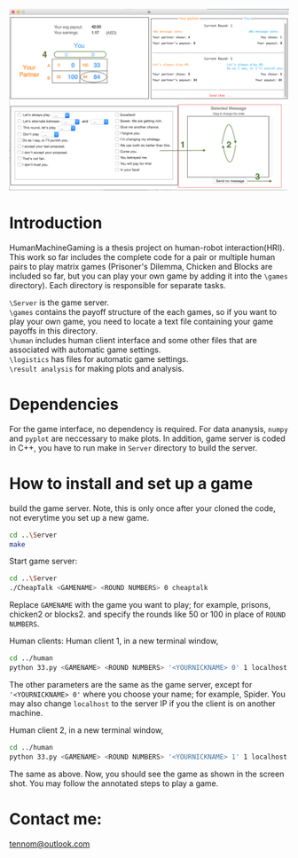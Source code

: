 ![alt tag](https://github.com/tennom/humanMachineGaming/blob/master/human/shot.png)  

# Introduction 
HumanMachineGaming is a thesis project on human-robot interaction(HRI). This work so far includes the complete code for a pair 
or multiple human pairs to play matrix games (Prisoner's Dilemma, Chicken and Blocks are included so far, but you can play your 
own game by adding it into the `\games` directory).
Each directory is responsible for separate tasks.  
   
`\Server` is the game server.  
`\games` contains the payoff structure of the each games, so if you want to play your own game, you need to locate
a text file containing your game payoffs in this directory.   
`\human` includes human client interface and some other files that are associated with automatic game settings.  
`\logistics` has files for automatic game settings.  
`\result analysis` for making plots and analysis.

# Dependencies
For the game interface, no dependency is required. For data ananysis, `numpy` and `pyplot` are neccessary to make plots. In 
addition, game server is coded in C++, you have to run make in `Server` directory to build the server.

# How to install and set up a game  
  
  build the game server. Note, this is only once after your cloned the code, not everytime you set up a new game.  
  ```sh
  cd ..\Server
  make
  ```
  
  
Start game server:
```sh
cd ..\Server
./CheapTalk <GAMENAME> <ROUND NUMBERS> 0 cheaptalk 
``` 
Replace `GAMENAME` with the game you want to play; for example, prisons, chicken2 or blocks2. and specify the rounds
like 50 or 100 in place of `ROUND NUMBERS`.  
   
   
Human clients:
  Human client 1, in a new terminal window,
```sh
cd ../human
python 33.py <GAMENAME> <ROUND NUMBERS> '<YOURNICKNAME> 0' 1 localhost
```  
The other parameters are the same as the game server, except for `'<YOURNICKNAME> 0'` where you choose your name;
 for example, Spider. You may also change `localhost` to the server IP if you the client is on another machine.
   
  Human client 2, in a new terminal window,
```sh
cd ../human
python 33.py <GAMENAME> <ROUND NUMBERS> '<YOURNICKNAME> 1' 1 localhost
```  
The same as above. Now, you should see the game as shown in the screen shot. You may follow the annotated steps to play a game.   
# Contact me:
[tennom@outlook.com](mailto:tennom@outlook.com)





